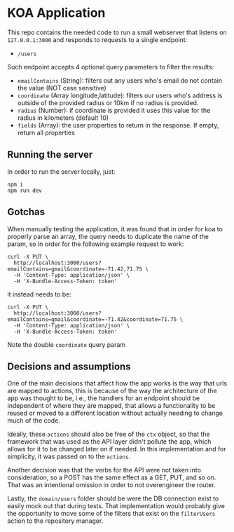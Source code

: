 # KOA Application

This repo contains the needed code to run a small webserver that listens on
`127.0.0.1:3000` and responds to requests to a single endpoint:

- `/users`

Such endpoint accepts 4 optional query parameters to filter the results:

- `emailContains` (String): filters out any users who's email do not contain the value (NOT case sensitive)
- `coordinate` (Array longitude,latitude): filters our users who's address is outside of the provided radius or 10km if no radius is provided.
- `radius` (Number): if coordinate is provided it uses this value for the radius in kilometers (default 10)
- `fields` (Array): the user properties to return in the response. If empty, return all properties

## Running the server

In order to run the server locally, just:

```
npm i
npm run dev
```

## Gotchas

When manually testing the application, it was found that in order for koa to
properly parse an array, the query needs to duplicate the name of the param,
so in order for the following example request to work:

```
curl -X PUT \
  http://localhost:3000/users?emailContains=gmail&coordinate=-71.42,71.75 \
  -H 'Content-Type: application/json' \
  -H 'X-Bundle-Access-Token: token'
```

it instead needs to be:

```
curl -X PUT \
  http://localhost:3000/users?emailContains=gmail&coordinate=-71.42&coordinate=71.75 \
  -H 'Content-Type: application/json' \
  -H 'X-Bundle-Access-Token: token'
```

Note the double `coordinate` query param

## Decisions and assumptions

One of the main decisions that affect how the app works is the way that urls
are mapped to actions, this is because of the way the architecture of the
app was thought to be, i.e., the handlers for an endpoint should be independent
of where they are mapped, that allows a functionality to be reused or moved
to a different location without actually needing to change much of the code.

Ideally, these `actions` should also be free of the `ctx` object, so that
the framework that was used as the API layer didn't pollute the app, which
allows for it to be changed later on if needed. In this implementation and
for simplicity, it was passed on to the `actions`.

Another decision was that the verbs for the API were not taken into
consideration, so a POST has the same effect as a GET, PUT, and so on. That
was an intentional omission in order to not overengineer the router.

Lastly, the `domain/users` folder should be were the DB connection exist to
easily mock out that during tests. That implementation would probably give
the opportunity to move some of the filters that exist on the `filterUsers`
action to the repository manager.
